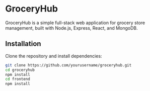 <!-- # React + Vite

This template provides a minimal setup to get React working in Vite with HMR and some ESLint rules.

Currently, two official plugins are available:

- [@vitejs/plugin-react](https://github.com/vitejs/vite-plugin-react/blob/main/packages/plugin-react/README.md) uses [Babel](https://babeljs.io/) for Fast Refresh
- [@vitejs/plugin-react-swc](https://github.com/vitejs/vite-plugin-react-swc) uses [SWC](https://swc.rs/) for Fast Refresh -->


# GroceryHub

GroceryHub is a simple full-stack web application for grocery store management, built with Node.js, Express, React, and MongoDB.

## Installation

Clone the repository and install dependencies:

```bash
git clone https://github.com/yourusername/groceryhub.git
cd groceryhub
npm install
cd frontend
npm install
